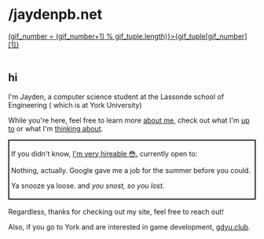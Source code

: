 <script>
const gif_tuple = [["https://media1.tenor.com/m/MZRbDClAvOgAAAAC/capybara-bath.gif","capybara"],["https://img.itch.zone/aW1nLzEzNjI4MjU0LnBuZw==/original/11RCpN.png","There is no gif. Play Void Stranger."],["https://64.media.tumblr.com/f2d0490d0300ce46a1e7a7f15dc74165/tumblr_nbbb83YqbU1swqiquo1_500.gif","Get 8 hours of sleep"],["https://media.tenor.com/WkI4kRS7eqMAAAAM/broly-dbz-fanmade.gif","mfw 8 hours of sleep"],["https://media.discordapp.net/attachments/760167803973140493/1232874056911687761/ezgif-1-b37e1edc87.gif?ex=662b0af0&is=6629b970&hm=9eb579d8eca91639028e3c95244c9957700354458d6592a4122884994e31c7f7&=","Check out the site's colour themes."]]
let gif_number = Math.floor(Math.random() * gif_tuple.length)

</script>
# /jaydenpb.net

<img class="home_gif" src={gif_tuple[gif_number][0]} alt="">
<br>
<a class="gif-changer" href="javascript:;" on:click={(e)=>(gif_number = (gif_number+1) % gif_tuple.length)}>{gif_tuple[gif_number][1]}</a>

<br>
<br>

## hi
I'm Jayden, a computer science student at the Lassonde school of Engineering ( which is at York University)


While you're here, feel free to learn more [about me](/about), check out what I'm [up to](/projects) or what I'm [thinking about](/blog).


<div class="hire-box">
<p>If you didn't know, <a href="/resume">I'm very hireable 😳.</a> currently open to:
<br>
<br>
Nothing, actually. Google gave me a job for the summer before you could.</p>

<p>Ya snooze ya loose. and <em>you snost, so you lost.</em></p>

</div>


Regardless, thanks for checking out my site, feel free to reach out!

Also, if you go to York and are interested in game development, [gdyu.club](https://www.gdyu.club/).

<style>
    .hire-box{
        padding: 4px;
        border-style: solid;
        border-color: var(--color) ;
        border-width: 2px;
        margin-bottom:1rem;
    }
</style>